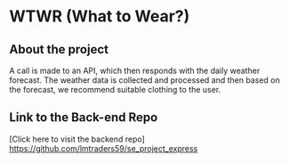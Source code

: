 # WTWR (What to Wear?)

## About the project

A call is made to an API, which then responds with the daily weather forecast. The weather data is collected and processed and then based on the forecast, we recommend suitable clothing to the user.

## Link to the Back-end Repo

[Click here to visit the backend repo] https://github.com/lmtraders59/se_project_express
